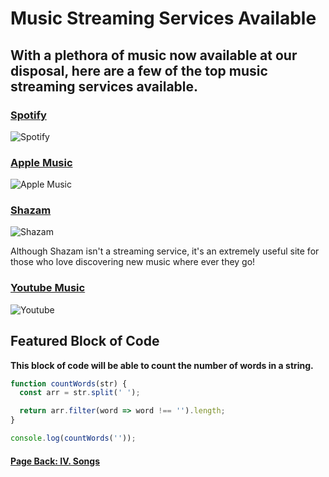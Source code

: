 # Music Streaming Services Available

## With a plethora of music now available at our disposal, here are a few of the top music streaming services available.

### [Spotify](https://open.spotify.com/)
![Spotify](https://th.bing.com/th/id/OIP.ADu4XVRPmB4EZrSkpsWi7gHaE8?w=263&h=180&c=7&r=0&o=5&dpr=1.5&pid=1.7)

### [Apple Music](https://music.apple.com/us/browse)
![Apple Music](https://th.bing.com/th/id/OIP.49WCU9L8tnWiqk1kvaMKzQHaEK?w=267&h=180&c=7&r=0&o=5&dpr=1.5&pid=1.7)

### [Shazam](https://www.shazam.com/)
![Shazam](https://th.bing.com/th/id/OIP.xtKf4r-mwL1TKL9gHGpzOgHaHa?w=185&h=185&c=7&r=0&o=5&dpr=1.5&pid=1.7)  

Although Shazam isn't a streaming service, it's an extremely useful site for those who love discovering new music where ever they go!

### [Youtube Music](https://www.youtube.com/youtube-music)
![Youtube](https://th.bing.com/th/id/OIP.ZviG6ANVXk5Zegz4f0s8rQHaEk?w=244&h=180&c=7&r=0&o=5&dpr=1.5&pid=1.7)


## Featured Block of Code

**This block of code will be able to count the number of words in a string.**  

```js
function countWords(str) {
  const arr = str.split(' ');

  return arr.filter(word => word !== '').length;
}

console.log(countWords(''));
```

#### [**Page Back: IV. Songs**](https://eesa220.github.io/songs)
